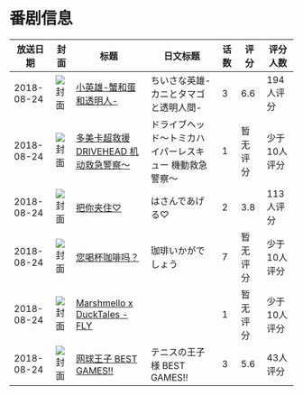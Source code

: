 # 番剧信息

|放送日期|封面|标题|日文标题|话数|评分|评分人数|
|---|---|---|---|---|---|---|
|2018-08-24|![封面](https://lain.bgm.tv/pic/cover/c/38/35/241441_o3As7.jpg)|[小英雄-蟹和蛋和透明人-](https://bangumi.tv/subject/241441)|ちいさな英雄-カニとタマゴと透明人間-|3|6.6|194人评分|
|2018-08-24|![封面](https://lain.bgm.tv/pic/cover/c/f3/b8/247819_3eBp9.jpg)|[多美卡超救援 DRIVEHEAD 机动救急警察〜](https://bangumi.tv/subject/247819)|ドライブヘッド〜トミカハイパーレスキュー 機動救急警察〜|1|暂无评分|少于10人评分|
|2018-08-24|![封面](https://bangumi.tv/img/no_icon_subject.png)|[把你夹住♡](https://bangumi.tv/subject/249227)|はさんであげる♡|2|3.8|113人评分|
|2018-08-24|![封面](https://lain.bgm.tv/pic/cover/c/c7/c2/258274_SNw0t.jpg)|[您喝杯咖啡吗？](https://bangumi.tv/subject/258274)|珈琲いかがでしょう|7|暂无评分|少于10人评分|
|2018-08-24|![封面](https://lain.bgm.tv/pic/cover/c/47/4e/526374_3HYt6.jpg)|[Marshmello x DuckTales - FLY](https://bangumi.tv/subject/526374)||1|暂无评分|少于10人评分|
|2018-08-24|![封面](https://lain.bgm.tv/pic/cover/c/f3/6d/232715_11VB3.jpg)|[网球王子 BEST GAMES!!](https://bangumi.tv/subject/232715)|テニスの王子様 BEST GAMES!!|3|5.6|43人评分|
